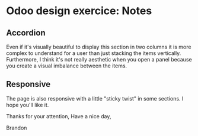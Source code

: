 # Odoo design exercice: Notes
## Accordion
Even if it's visually beautiful to display this section in two columns it is more complex to understand for a user than just stacking the items vertically. Furthermore, I think it's not really aesthetic when you open a panel because you create a visual imbalance between the items.

## Responsive
The page is also responsive with a little "sticky twist" in some sections. I hope you'll like it. 

Thanks for your attention,
Have a nice day,

Brandon
